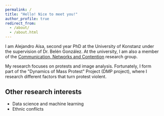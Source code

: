 ```yaml
---
permalink: /
title: "Hello! Nice to meet you!"
author_profile: true
redirect_from: 
  - /about/
  - /about.html
---
```


I am Alejandro Aísa, second year PhD at the University of Konstanz under the supervision of Dr. Belén González. At the university, I am also a member of the [Communication, Networks and Contention](https://www.polver.uni-konstanz.de/cnc/) research group. 

My research focuses on protests and image analysis. Fortunately, I form part of the "Dynamics of Mass Protest" Project (DMP project), where I research different factors that turn protest violent. 

## Other research interests 

- Data science and machine learning 
- Ethnic conflicts 

